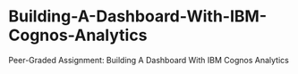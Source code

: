 # Building-A-Dashboard-With-IBM-Cognos-Analytics
Peer-Graded Assignment: Building A Dashboard With IBM Cognos Analytics
